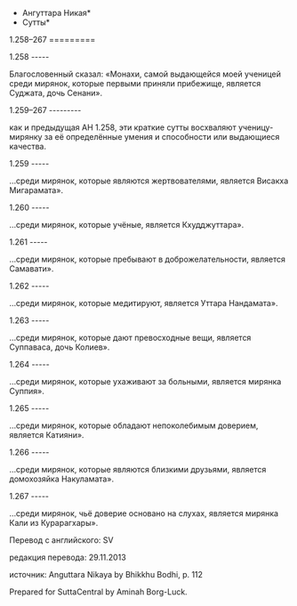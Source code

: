 * Ангуттара Никая*
* Сутты*

1\.258–267
\=\=\=\=\=\=\=\=\=

1\.258
\-\-\-\-\-

Благословенный сказал: «Монахи, самой выдающейся моей ученицей среди мирянок, которые первыми приняли прибежище, является Суджата, дочь Сенани»\.

1\.259–267
\-\-\-\-\-\-\-\-\-

как и предыдущая АН 1\.258, эти краткие сутты восхваляют ученицу\-мирянку за её определённые умения и способности или выдающиеся качества\.

1\.259
\-\-\-\-\-

…среди мирянок, которые являются жертвователями, является Висакха Мигарамата»\.

1\.260
\-\-\-\-\-

…среди мирянок, которые учёные, является Кхудджуттара»\.

1\.261
\-\-\-\-\-

…среди мирянок, которые пребывают в доброжелательности, является Самавати»\.

1\.262
\-\-\-\-\-

…среди мирянок, которые медитируют, является Уттара Нандамата»\.

1\.263
\-\-\-\-\-

…среди мирянок, которые дают превосходные вещи, является Суппаваса, дочь Колиев»\.

1\.264
\-\-\-\-\-

…среди мирянок, которые ухаживают за больными, является мирянка Суппия»\.

1\.265
\-\-\-\-\-

…среди мирянок, которые обладают непоколебимым доверием, является Катияни»\.

1\.266
\-\-\-\-\-

…среди мирянок, которые являются близкими друзьями, является домохозяйка Накуламата»\.

1\.267
\-\-\-\-\-

…среди мирянок, чьё доверие основано на слухах, является мирянка Кали из Курарагхары»\.

Перевод с английского: SV

редакция перевода: 29\.11\.2013

источник: Anguttara Nikaya by Bhikkhu Bodhi, p\. 112

Prepared for SuttaCentral by Aminah Borg\-Luck\.